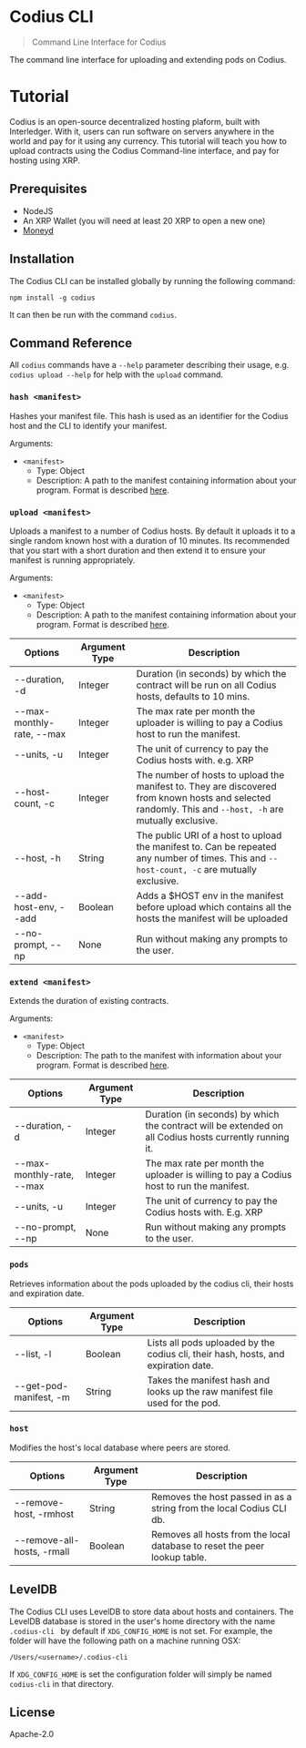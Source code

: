 # Codius CLI

> Command Line Interface for Codius

The command line interface for uploading and extending pods on Codius.

# Tutorial


Codius is an open-source decentralized hosting plaform, built with Interledger. With it, users can run software on servers anywhere in the world and pay for it using any currency. This tutorial will teach you how to upload contracts using the Codius Command-line interface, and pay for hosting using XRP.

## Prerequisites
* NodeJS
* An XRP Wallet (you will need at least 20 XRP to open a new one)
* [Moneyd](https://github.com/interledgerjs/moneyd)

## Installation
The Codius CLI can be installed globally by running the following command:
```
npm install -g codius
```

It can then be run with the command `codius`.

## Command Reference
All `codius` commands have a `--help` parameter describing their usage, e.g. `codius upload --help` for help with the `upload` command.
<!---
### `config <manifest>`
Hashes the private variables object in your manifest. The manifest is automatically
updated with the new nonce and hash values. Requires one or more options to do anything.

Arguments:
* `<manifest>`:
   * Type: Object
   * Description: A path to a manifest containing information about your program. Format is described [here](https://github.com/codius/manifest).

| Options                   | Argument Type | Description                                                                      |
|---------------------------|---------------|----------------------------------------------------------------------------------|
| --nonce, -n               | None          | Generates the nonce for the hash of the private variable object in the manifest. |
| --private-var-hash, --pvh | None          | Generates a hash of the private variable object in the manifest.                 |


### `validate <manifest>`
Validates the manifest against the manifest schema as described [here](https://github.com/codius/manifest).

Arguments:
* `<manifest>`
  * Type: Object
  * Description: A path to a manifest containing information about your program. Format is described [here](https://github.com/codius/manifest).

--->

### `hash <manifest>`
Hashes your manifest file. This hash is used as an identifier for the Codius host and the CLI to identify your manifest.

Arguments:
* `<manifest>`
  * Type: Object
  * Description: A path to the manifest containing information about your program. Format is described [here](https://github.com/codius/manifest).

### `upload <manifest>`
Uploads a manifest to a number of Codius hosts. By default it uploads it to a single random known host with a duration of 10 minutes.
Its recommended that you start with a short duration and then extend it to ensure your manifest is running appropriately.

Arguments:
* `<manifest>`
  * Type: Object
  * Description: A path to the manifest containing information about your program. Format is described [here](https://github.com/codius/manifest).

| Options                   | Argument Type | Description                                                                                                                                              |
|---------------------------|---------------|----------------------------------------------------------------------------------------------------------------------------------------------------------|
| --duration, -d            | Integer       | Duration (in seconds) by which the contract will be run on all Codius hosts, defaults to 10 mins.                                                        |
| --max-monthly-rate, --max | Integer       | The max rate per month the uploader is willing to pay a Codius host to run the manifest.                                                                 |
| --units, -u               | Integer       | The unit of currency to pay the Codius hosts with. e.g. XRP                                                                                              |
| --host-count, -c          | Integer       | The number of hosts to upload the manifest to. They are discovered from known hosts and selected randomly. This and `--host, -h` are mutually exclusive. |
| --host, -h                | String        | The public URI of a host to upload the manifest to. Can be repeated any number of times. This and `--host-count, -c` are mutually exclusive.             |
| --add-host-env, --add     | Boolean       | Adds a $HOST env in the manifest before upload which contains all the hosts the manifest will be uploaded                                                |
| --no-prompt, --np         | None          | Run without making any prompts to the user.                                                                                                              |

### `extend <manifest>`
Extends the duration of existing contracts.

Arguments:
* `<manifest>`
  * Type: Object
  * Description: The path to the manifest with information about your program. Format is described [here](https://github.com/codius/manifest).

| Options                   | Argument Type | Description                                                                                            |
|---------------------------|---------------|--------------------------------------------------------------------------------------------------------|
| --duration, -d            | Integer       | Duration (in seconds) by which the contract will be extended on all Codius hosts currently running it. |
| --max-monthly-rate, --max | Integer       | The max rate per month the uploader is willing to pay a Codius host to run the manifest.               |
| --units, -u               | Integer       | The unit of currency to pay the Codius hosts with. E.g. XRP                                            |
| --no-prompt, --np         | None          | Run without making any prompts to the user.                                                            |

### `pods`
Retrieves information about the pods uploaded by the codius cli, their hosts and expiration date.

| Options                | Argument Type | Description                                                                       |
|------------------------|---------------|-----------------------------------------------------------------------------------|
| --list, -l             | Boolean       | Lists all pods uploaded by the codius cli, their hash, hosts, and expiration date. |
| --get-pod-manifest, -m | String        | Takes the manifest hash and looks up the raw manifest file used for the pod.      |

### `host`
Modifies the host's local database where peers are stored.

| Options                    | Argument Type | Description                                                               |
|----------------------------|---------------|---------------------------------------------------------------------------|
| --remove-host, -rmhost     | String        | Removes the host passed in as a string from the local Codius CLI db.       |
| --remove-all-hosts, -rmall | Boolean       | Removes all hosts from the local database to reset the peer lookup table. |

## LevelDB
The Codius CLI uses LevelDB to store data about hosts and containers. The LevelDB database is stored in the user's home directory with the name ```.codius-cli ``` by default if ```XDG_CONFIG_HOME``` is not set. For example, the folder will have the following path on a machine running OSX:
```
/Users/<username>/.codius-cli
```
If ```XDG_CONFIG_HOME``` is set the configuration folder will simply be named `codius-cli` in that directory.

## License
Apache-2.0
